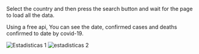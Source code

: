 Select the country and then press the search button and wait for the page to load all the data.

Using a free api,
You can see the date, confirmed cases and deaths confirmed to date by covid-19.

![Estadisticas 1](https://user-images.githubusercontent.com/66681577/181349884-101df750-f9d9-4cb4-9fe7-71a2aa750b94.PNG)
![estadisticas 2](https://user-images.githubusercontent.com/66681577/181349899-c1e12ed6-d0b5-4951-870a-a6ed31b52d8b.PNG)

